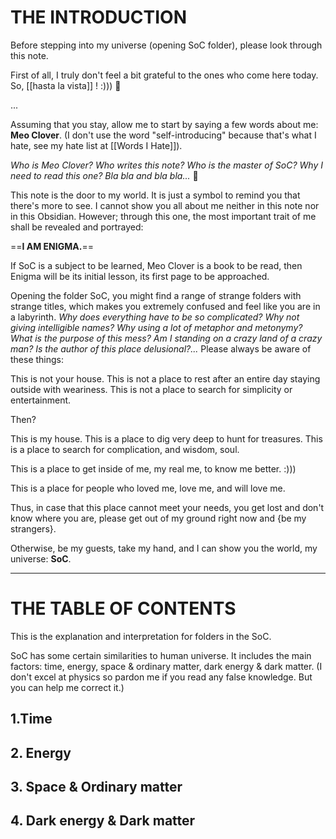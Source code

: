 # THE INTRODUCTION

Before stepping into my universe (opening SoC folder), please look through this note. 

First of all, I truly don't feel a bit grateful to the ones who come here today. So, [[hasta la vista]] ! :))) 👋

...

Assuming that you stay, allow me to start by saying a few words about me: **Meo Clover**. (I don't use the word "self-introducing" because that's what I hate, see my hate list at [[Words I Hate]]).

*Who is Meo Clover? Who writes this note? Who is the master of SoC? Why I need to read this one? Bla bla and bla bla...* 🤔

This note is the door to my world. It is just a symbol to remind you that there's more to see. I cannot show you all about me neither in this note nor in this Obsidian. However; through this one, the most important trait of me shall be revealed and portrayed:

==**I AM ENIGMA.**==

If SoC is a subject to be learned, Meo Clover is a book to be read, then Enigma will be its initial lesson, its first page to be approached.

Opening the folder SoC, you might find a range of strange folders with strange titles, which makes you extremely confused and feel like you are in a labyrinth. *Why does everything have to be so complicated? Why not giving intelligible names? Why using a lot of metaphor and metonymy? What is the purpose of this mess? Am I standing on a crazy land of a crazy man? Is the author of this place delusional?...* Please always be aware of these things:

This is not your house.
This is not a place to rest after an entire day staying outside with weariness.
This is not a place to search for simplicity or entertainment.

Then? 

This is my house.
This is a place to dig very deep to hunt for treasures.
This is a place to search for complication, and wisdom, soul.

This is a place to get inside of me, my real me, to know me better. :)))

This is a place for people who loved me, love me, and will love me.

Thus, in case that this place cannot meet your needs, you get lost and don't know where you are, please get out of my ground right now and {be my strangers}.

Otherwise, be my guests, take my hand, and I can show you the world, my universe: **SoC**.

__________________________
# THE TABLE OF CONTENTS


This is the explanation and interpretation for folders in the SoC.

SoC has some certain similarities to human universe. It includes the main factors: time, energy, space & ordinary matter, dark energy & dark matter. (I don't excel at physics so pardon me if you read any false knowledge. But you can help me correct it.)

## 1.Time



## 2. Energy
## 3. Space & Ordinary matter
## 4. Dark energy & Dark matter
